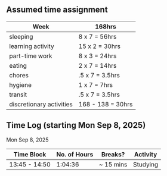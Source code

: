## Assumed time assignment

| Week                     | 168hrs            |
| ------------------------ | ----------------- |
| sleeping                 | 8 x 7 = 56hrs     |
| learning activity        | 15 x 2 = 30hrs    |
| part-time work           | 8 x 3 = 24hrs     |
| eating                   | 2 x 7 = 14hrs     |
| chores                   | .5 x 7 = 3.5hrs   |
| hygiene                  | 1 x 7 = 7hrs      |
| transit                  | .5 x 7 = 3.5hrs   |
| discretionary activities | 168 - 138 = 30hrs |

## Time Log (starting Mon Sep 8, 2025)

Mon Sep 8, 2025

| Time Block    | No. of Hours | Breaks?   | Activity |
| ------------- | ------------ | --------- | -------- |
| 13:45 - 14:50 | 1:04:36      | ~ 15 mins | Studying |
